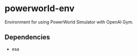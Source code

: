 # powerworld-env

Environment for using PowerWorld Simulator with OpenAI Gym.

## Dependencies
- esa
